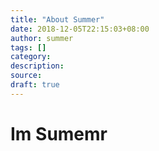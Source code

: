 ```yaml
---
title: "About Summer"
date: 2018-12-05T22:15:03+08:00
author: summer
tags: []
category: 
description: 
source: 
draft: true
---
```


# Im Sumemr